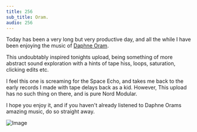 ```yaml
---
title: 256
sub_title: Oram.
audio: 256
---
```


Today has been a very long but very productive day, and all the while I have been enjoying the music of <a href="http://daphneoram.org/category/news/" title="Daphne Oram" target="_blank">Daphne Oram</a>. 

This undoubtably inspired tonights upload, being something of more abstract sound exploration with a hints of tape hiss, loops, saturation, clicking edits etc.

I feel this one is screaming for the Space Echo, and takes me back to the early records I made with tape delays back as a kid. However, This upload has no such thing on there, and is pure Nord Modular.

I hope you enjoy it, and if you haven't already listened to Daphne Orams amazing music, do so straight away.

![Image](/assets/img/Snd-356.png)